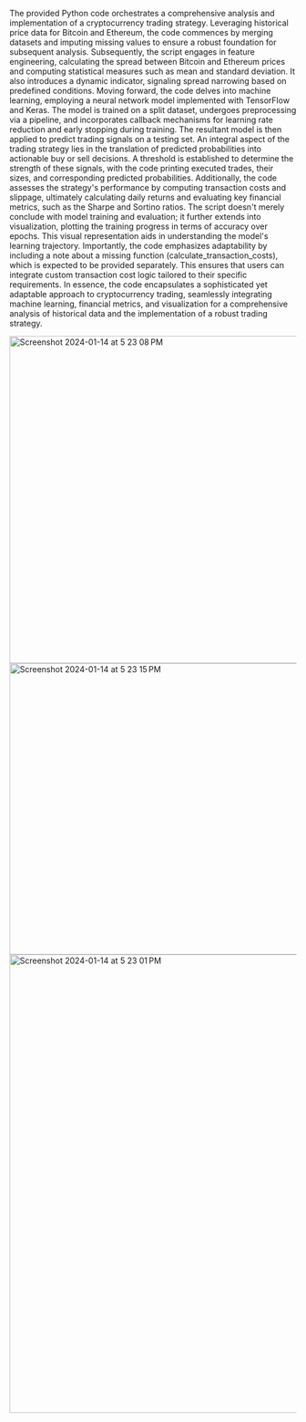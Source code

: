 The provided Python code orchestrates a comprehensive analysis and implementation of a cryptocurrency trading strategy. 
Leveraging historical price data for Bitcoin and Ethereum, the code commences by merging datasets and imputing missing values to ensure a robust foundation for subsequent analysis.
Subsequently, the script engages in feature engineering, calculating the spread between Bitcoin and Ethereum prices and computing statistical measures such as mean and standard deviation. 
It also introduces a dynamic indicator, signaling spread narrowing based on predefined conditions.
Moving forward, the code delves into machine learning, employing a neural network model implemented with TensorFlow and Keras.
The model is trained on a split dataset, undergoes preprocessing via a pipeline, and incorporates callback mechanisms for learning rate reduction and early stopping during training.
The resultant model is then applied to predict trading signals on a testing set.
An integral aspect of the trading strategy lies in the translation of predicted probabilities into actionable buy or sell decisions. 
A threshold is established to determine the strength of these signals, with the code printing executed trades, their sizes, and corresponding predicted probabilities. 
Additionally, the code assesses the strategy's performance by computing transaction costs and slippage, ultimately calculating daily returns and evaluating key financial metrics, such as the Sharpe and Sortino ratios.
The script doesn't merely conclude with model training and evaluation; it further extends into visualization, plotting the training progress in terms of accuracy over epochs. 
This visual representation aids in understanding the model's learning trajectory. Importantly, the code emphasizes adaptability by including a note about a missing function (calculate_transaction_costs), which is expected to be provided separately. 
This ensures that users can integrate custom transaction cost logic tailored to their specific requirements.
In essence, the code encapsulates a sophisticated yet adaptable approach to cryptocurrency trading, seamlessly integrating machine learning, financial metrics, and visualization for a comprehensive analysis of historical data and the implementation of a robust trading strategy.

<img width="574" alt="Screenshot 2024-01-14 at 5 23 08 PM" src="https://github.com/Ayushsaini20/Pair_trading_in_cryptocurrency/assets/73630171/457b9825-3d7b-4c32-91b0-4dd547158274">
<img width="511" alt="Screenshot 2024-01-14 at 5 23 15 PM" src="https://github.com/Ayushsaini20/Pair_trading_in_cryptocurrency/assets/73630171/6fa0ee2f-799f-4ae4-8a27-715daa1fc376">
<img width="804" alt="Screenshot 2024-01-14 at 5 23 01 PM" src="https://github.com/Ayushsaini20/Pair_trading_in_cryptocurrency/assets/73630171/e4a39532-0c1a-4340-b141-98111a7344c3">
